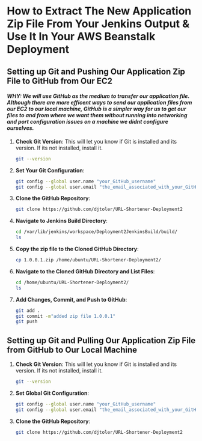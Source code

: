 # How to Extract The New Application Zip File From Your Jenkins Output & Use It In Your AWS Beanstalk Deployment

## Setting up Git and Pushing Our Application Zip File to GitHub from Our EC2
#### *WHY: We will use GitHub as the medium to transfer our application file. Although there are more efficent ways to send our application files from our EC2 to our local machine, GitHub is a simpler way for us to get our files to and from where we want them without running into networking and port configuration issues on a machine we didnt configure ourselves.*

1. **Check Git Version**: This will let you know if Git is installed and its version. If its not installed, install it.
    ```bash
    git --version
    ```

2. **Set Your Git Configuration**:
    ```bash
    git config --global user.name "your_GitHub_username"
    git config --global user.email "the_email_associated_with_your_GitHub"
    ```

3. **Clone the GitHub Repository**:
    ```bash
    git clone https://github.com/djtoler/URL-Shortener-Deployment2
    ```

4. **Navigate to Jenkins Build Directory**:
    ```bash
    cd /var/lib/jenkins/workspace/Deployment2JenkinsBuild/build/
    ls
    ```

5. **Copy the zip file to the Cloned GitHub Directory**:
    ```bash
    cp 1.0.0.1.zip /home/ubuntu/URL-Shortener-Deployment2/
    ```

6. **Navigate to the Cloned GitHub Directory and List Files**:
    ```bash
    cd /home/ubuntu/URL-Shortener-Deployment2/
    ls
    ```

7. **Add Changes, Commit, and Push to GitHub**:
    ```bash
    git add .
    git commit -m"added zip file 1.0.0.1"
    git push
    ```

## Setting up Git and Pulling Our Application Zip File from GitHub to Our Local Machine

1. **Check Git Version**: This will let you know if Git is installed and its version. If its not installed, install it.
    ```bash
    git --version
    ```

2. **Set Global Git Configuration**:
    ```bash
    git config --global user.name "your_GitHub_username"
    git config --global user.email "the_email_associated_with_your_GitHub"
    ```

3. **Clone the GitHub Repository**:
    ```bash
    git clone https://github.com/djtoler/URL-Shortener-Deployment2
    ```
